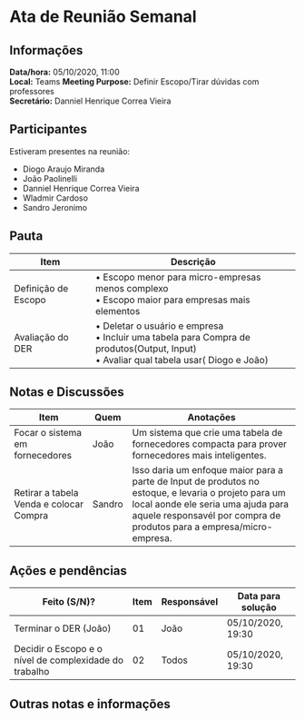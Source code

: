 # Ata de Reunião Semanal

## Informações
**Data/hora:** 05/10/2020, 11:00  
**Local:** Teams 
**Meeting Purpose:** Definir Escopo/Tirar dúvidas com professores  
**Secretário:** Danniel Henrique Correa Vieira 

## Participantes
Estiveram presentes na reunião:
- Diogo Araujo Miranda 
- João Paolinelli
- Danniel Henrique Correa Vieira
- Wladmir Cardoso
- Sandro Jeronimo 

## Pauta

Item | Descrição
---- | ----
Definição de Escopo | • Escopo menor para micro-empresas menos complexo <br>• Escopo maior para empresas mais elementos 
Avaliação do DER | • Deletar o usuário e empresa <br>• Incluir uma tabela para Compra de produtos(Output, Input) <br>• Avaliar qual tabela usar( Diogo e João)

## Notas e Discussões
Item | Quem | Anotações |
---- | ---- | ---- |
Focar o sistema em fornecedores | João | Um sistema que crie uma tabela de fornecedores compacta para prover fornecedores mais inteligentes. |
Retirar a tabela Venda e colocar Compra | Sandro | Isso daria um enfoque maior para a parte de Input de produtos no estoque, e levaria o projeto para um local aonde ele seria uma ajuda para aquele responsavél por compra de produtos para a empresa/micro-empresa. |


## Ações e pendências
| Feito (S/N)? | Item | Responsável | Data para solução |
| ---- | ---- | ---- | ---- |
| Terminar o DER (João) | 01 | João | 05/10/2020, 19:30|
| Decidir o Escopo e o nível de complexidade do trabalho | 02 | Todos | 05/10/2020, 19:30

## Outras notas e informações


